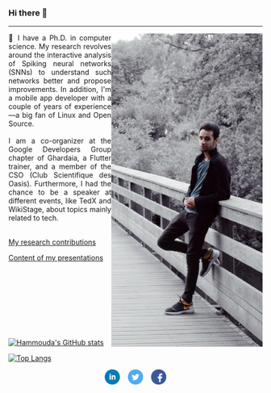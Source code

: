 ### Hi there 👋

---

<img width="300" align='right' src="img/me.jpg">

<div style="width:50%; text-align:justify;">
🔭  I have a Ph.D. in computer science. My research revolves around the interactive analysis of Spiking neural networks (SNNs) to understand such networks better and propose improvements. In addition, I'm a mobile app developer with a couple of years of experience—a big fan of Linux and Open Source.<br><br>
I am a co-organizer at the Google Developers Group chapter of Ghardaia, a Flutter trainer, and a member of the CSO (Club Scientifique des Oasis). Furthermore, I had the chance to be a speaker at different events, like TedX and WikiStage, about topics mainly related to tech.<br><br>
  
<a href="https://scholar.google.com/citations?user=DcvhttMAAAAJ&hl=en">My research contributions</a>
  
<a href="https://github.com/H-Elbez/H-Elbez/tree/main/docs/Presentations">Content of my presentations </a>
<br><br>
<br><br>
</div>

<p style="margin:100px;">
  
[![Hammouda's GitHub stats](https://github-readme-stats.vercel.app/api?username=H-Elbez&card_width=400)](https://github.com/anuraghazra/github-readme-stats)

[![Top Langs](https://github-readme-stats.vercel.app/api/top-langs/?username=H-Elbez&layout=compact&card_width=400)](https://github.com/anuraghazra/github-readme-stats)
</p>

<p align='center'>
<a href="https://www.linkedin.com/in/elbez-hammouda/"><img height="30" src="img/linkedin.png"></a>
&nbsp;&nbsp;
<a href="https://twitter.com/elbezhammouda"><img height="30" src="img/twitter.png"></a>
&nbsp;&nbsp;
<a href="https://www.facebook.com/hammouda.Elbez"><img height="30" src="img/facebook.png"></a>
</p>
